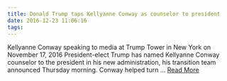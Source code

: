 ```yaml
---
title: Donald Trump taps Kellyanne Conway as counselor to president
date: 2016-12-23 11:06:16
tags:
---
```

Kellyanne Conway speaking to media at Trump Tower in New York on November 17, 2016 President-elect Trump has named Kellyanne Conway counselor to the president in his new administration, his transition team announced Thursday morning. Conway helped turn ...
[Read More](http://www.cbsnews.com/news/donald-trump-taps-kellyanne-conway-as-counselor-to-president/)